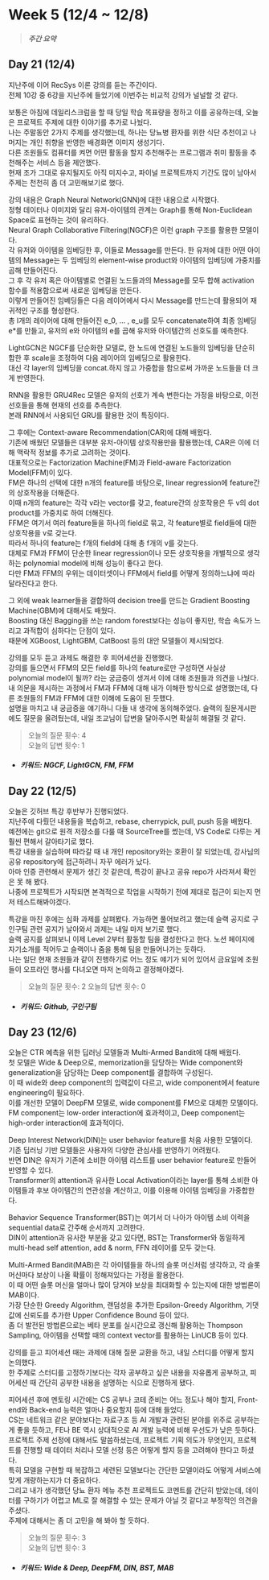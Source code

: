 Week 5 (12/4 ~ 12/8)
===
>  ##### 주간 요약
>  

Day 21 (12/4)
---
지난주에 이어 RecSys 이론 강의를 듣는 주간이다.  
전체 10강 중 6강을 지난주에 들었기에 이번주는 비교적 강의가 널널할 것 같다.  

보통은 아침에 데일리스크럼을 할 때 당일 학습 목표량을 정하고 이를 공유하는데, 오늘은 프로젝트 주제에 대한 이야기를 추가로 나눴다.  
나는 주말동안 2가지 주제를 생각했는데, 하나는 당뇨병 환자를 위한 식단 추천이고 나머지는 개인 취향을 반영한 배경화면 이미지 생성기다.  
다른 조원들도 컴퓨터를 켜면 어떤 활동을 할지 추천해주는 프로그램과 취미 활동을 추천해주는 서비스 등을 제안했다.  
현재 조가 그대로 유지될지도 아직 미지수고, 파이널 프로젝트까지 기간도 많이 남아서 주제는 천천히 좀 더 고민해보기로 했다.  

강의 내용은 Graph Neural Network(GNN)에 대한 내용으로 시작했다.  
정형 데이터나 이미지와 달리 유저-아이템의 관계는 Graph를 통해 Non-Euclidean Space로 표현하는 것이 유리하다.  
Neural Graph Collaborative Filtering(NGCF)은 이런 graph 구조를 활용한 모델이다.  
각 유저와 아이템을 임베딩한 후, 이들로 Message를 만든다. 한 유저에 대한 어떤 아이템의 Message는 두 임베딩의 element-wise product와 아이템의 임베딩에 가중치를 곱해 만들어진다.  
그 후 각 유저 혹은 아이템별로 연결된 노드들과의 Message를 모두 합해 activation 함수를 적용함으로써 새로운 임베딩을 만든다.  
이렇게 만들어진 임베딩들은 다음 레이어에서 다시 Message를 만드는데 활용되어 재귀적인 구조를 형성한다.  
총 l개의 레이어에 대해 만들어진 e_0, ... , e_u를 모두 concatenate하여 최종 임베딩 e*를 만들고, 유저의 e와 아이템의 e를 곱해 유저와 아이템간의 선호도를 예측한다.  

LightGCN은 NGCF를 단순화한 모델로, 한 노드에 연결된 노드들의 임베딩을 단순히 합한 후 scale을 조정하여 다음 레이어의 임베딩으로 활용한다.  
대신 각 layer의 임베딩을 concat.하지 않고 가중합을 함으로써 가까운 노드들을 더 크게 반영한다.  

RNN을 활용한 GRU4Rec 모델은 유저의 선호가 계속 변한다는 가정을 바탕으로, 이전 선호들을 통해 현재의 선호를 추측한다.  
본래 RNN에서 사용되던 GRU를 활용한 것이 특징이다.  

그 후에는 Context-aware Recommendation(CAR)에 대해 배웠다.  
기존에 배웠던 모델들은 대부분 유저-아이템 상호작용만을 활용했는데, CAR은 이에 더해 맥락적 정보를 추가로 고려하는 것이다.  
대표적으로는 Factorization Machine(FM)과 Field-aware Factorization Model(FFM)이 있다.  
FM은 하나의 선택에 대한 n개의 feature를 바탕으로, linear regression에 feature간의 상호작용을 더해준다.  
이때 n개의 feature는 각각 v라는 vector를 갖고, feature간의 상호작용은 두 v의 dot product를 가중치로 하여 더해진다.  
FFM은 여기서 여러 feature들을 하나의 field로 묶고, 각 feature별로 field들에 대한 상호작용을 v로 갖는다.  
따라서 하나의 feature는 f개의 field에 대해 총 f개의 v를 갖는다.  
대체로 FM과 FFM이 단순한 linear regression이나 모든 상호작용을 개별적으로 생각하는 polynomial model에 비해 성능이 좋다고 한다.  
다만 FM과 FFM의 우위는 데이터셋이나 FFM에서 field를 어떻게 정의하느냐에 따라 달라진다고 한다.  

그 외에 weak learner들을 결합하여 decision tree를 만드는 Gradient Boosting Machine(GBM)에 대해서도 배웠다.  
Boosting 대신 Bagging을 쓰는 random forest보다는 성능이 좋지만, 학습 속도가 느리고 과적합이 심하다는 단점이 있다.  
때문에 XGBoost, LightGBM, CatBoost 등의 대안 모델들이 제시되었다.  

강의를 모두 듣고 과제도 해결한 후 피어세션을 진행했다.  
강의를 들으면서 FFM의 모든 field를 하나의 feature로만 구성하면 사실상 polynomial model이 될까? 라는 궁금증이 생겨서 이에 대해 조원들과 의견을 나눴다.  
내 의문을 제시하는 과정에서 FM과 FFM에 대해 내가 이해한 방식으로 설명했는데, 다른 조원들의 FM과 FFM에 대한 이해에 도움이 된 듯했다.  
설명을 마치고 내 궁금증을 얘기하니 다들 내 생각에 동의해주었다. 슬랙의 질문게시판에도 질문을 올려뒀는데, 내일 조교님이 답변을 달아주시면 확실히 해결될 것 같다.  

>  오늘의 질문 횟수: 4  
>  오늘의 답변 횟수: 1  

+ ##### 키워드: NGCF, LightGCN, FM, FFM

Day 22 (12/5)
---
오늘은 깃허브 특강 후반부가 진행되었다.  
지난주에 다뤘던 내용들을 복습하고, rebase, cherrypick, pull, push 등을 배웠다.  
예전에는 git으로 원격 저장소를 다룰 때 SourceTree를 썼는데, VS Code로 다루는 게 훨씬 편해서 갈아타기로 했다.  
특강 내용을 실습하며 따라갈 때 내 개인 repository와는 호환이 잘 되었는데, 강사님의 공유 repository에 접근하려니 자꾸 에러가 났다.  
아마 인증 관련해서 문제가 생긴 것 같은데, 특강이 끝나고 공유 repo가 사라져서 확인은 못 해 봤다.  
나중에 프로젝트가 시작되면 본격적으로 작업을 시작하기 전에 제대로 접근이 되는지 먼저 테스트해봐야겠다.  

특강을 마친 후에는 심화 과제를 살펴봤다. 가능하면 풀어보려고 했는데 슬랙 공지로 구인구팀 관련 공지가 날아와서 과제는 내일 마저 보기로 했다.  
슬랙 공지를 살펴보니 이제 Level 2부터 활동할 팀을 결성한다고 한다. 노션 페이지에 자기소개를 적어두고 슬랙이나 줌을 통해 팀을 만들어나가는 듯하다.  
나는 일단 현재 조원들과 같이 진행하기로 어느 정도 얘기가 되어 있어서 금요일에 조원들이 오프라인 행사를 다녀오면 마저 논의하고 결정해야겠다.  

>  오늘의 질문 횟수: 2
>  오늘의 답변 횟수: 0

+ ##### 키워드: Github, 구인구팀

Day 23 (12/6)
---
오늘은 CTR 예측을 위한 딥러닝 모델들과 Multi-Armed Bandit에 대해 배웠다.  
첫 모델은 Wide & Deep으로, memorization을 담당하는 Wide component와 generalization을 담당하는 Deep component를 결합하여 구성된다.  
이 때 wide와 deep component의 입력값이 다르고, wide component에서 feature engineering이 필요하다.  
이를 개선한 모델이 DeepFM 모델로, wide component를 FM으로 대체한 모델이다.  
FM component는 low-order interaction에 효과적이고, Deep component는 high-order interaction에 효과적이다.  

Deep Interest Network(DIN)는 user behavior feature를 처음 사용한 모델이다.  
기존 딥러닝 기반 모델들은 사용자의 다양한 관심사를 반영하기 어려웠다.  
반면 DIN은 유저가 기존에 소비한 아이템 리스트를 user behavior feature로 만들어 반영할 수 있다.  
Transformer의 attention과 유사한 Local Activation이라는 layer를 통해 소비한 아이템들과 후보 아이템간의 연관성을 계산하고, 이를 이용해 아이템 임베딩을 가중합한다.  

Behavior Sequence Transformer(BST)는 여기서 더 나아가 아이템 소비 이력을 sequential data로 간주해 순서까지 고려한다.  
DIN이 attention과 유사한 부분을 갖고 있다면, BST는 Transformer와 동일하게 multi-head self attention, add & norm, FFN 레이어를 모두 갖는다.  

Multi-Armed Bandit(MAB)은 각 아이템들을 하나의 슬롯 머신처럼 생각하고, 각 슬롯 머신마다 보상이 나올 확률이 정해져있다는 가정을 활용한다.  
이 때 어떤 슬롯 머신을 얼마나 많이 당겨야 보상을 최대화할 수 있는지에 대한 방법론이 MAB이다.  
가장 단순한 Greedy Algorithm, 랜덤성을 추가한 Epsilon-Greedy Algorithm, 기댓값에 신뢰도를 추가한 Upper Confidence Bound 등이 있다.  
좀 더 발전된 방법론으로는 베타 분포를 실시간으로 갱신해 활용하는 Thompson Sampling, 아이템을 선택할 때의 context vector를 활용하는 LinUCB 등이 있다.  

강의를 듣고 피어세션 때는 과제에 대해 질문 교환을 하고, 내일 스터디를 어떻게 할지 논의했다.  
한 주제로 스터디를 고정하기보다는 각자 공부하고 싶은 내용을 자유롭게 공부하고, 피어세션 때 간단히 공부한 내용을 설명하는 식으로 진행하게 됐다.  

피어세션 후에 멘토링 시간에는 CS 공부나 코테 준비는 어느 정도나 해야 할지, Front-end와 Back-end 능력은 얼마나 중요할지 등에 대해 들었다.  
CS는 네트워크 같은 분야보다는 자료구조 등 AI 개발과 관련된 분야를 위주로 공부하는 게 좋을 듯하고, FE나 BE 역시 상대적으로 AI 개발 능력에 비해 우선도가 낮은 듯하다.  
프로젝트 주제 선정에 대해서도 말씀하셨는데, 프로젝트 기획 의도가 무엇인지, 프로젝트를 진행할 때 데이터 처리나 모델 선정 등은 어떻게 할지 등을 고려해야 한다고 하셨다.  
특히 모델을 구현할 때 복잡하고 세련된 모델보다는 간단한 모델이라도 어떻게 서비스에 맞게 개량하는지가 더 중요하다.  
그리고 내가 생각했던 당뇨 환자 메뉴 추천 프로젝트도 코멘트를 간단히 받았는데, 데이터를 구하기가 어렵고 ML로 잘 해결할 수 있는 문제가 아닐 것 같다고 부정적인 의견을 주셨다.  
주제에 대해서는 좀 더 고민을 해 봐야 할 듯하다.  

>  오늘의 질문 횟수: 3  
>  오늘의 답변 횟수: 3  

+ ##### 키워드: Wide & Deep, DeepFM, DIN, BST, MAB
